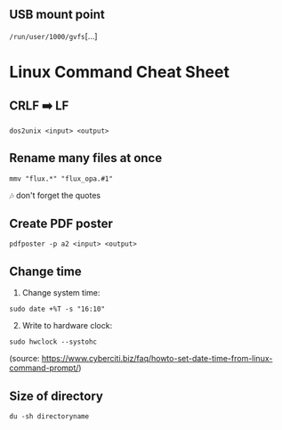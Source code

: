 ## USB mount point

```/run/user/1000/gvfs```[...]

# Linux Command Cheat Sheet

## CRLF :arrow_right: LF

```
dos2unix <input> <output>
```

## Rename many files at once

```
mmv "flux.*" "flux_opa.#1"
```

:notes: don't forget the quotes

## Create PDF poster

```
pdfposter -p a2 <input> <output>
```

## Change time

1. Change system time:

```
sudo date +%T -s "16:10"
```

2. Write to hardware clock:

```
sudo hwclock --systohc
```

(source: https://www.cyberciti.biz/faq/howto-set-date-time-from-linux-command-prompt/)

## Size of directory

```
du -sh directoryname
```
